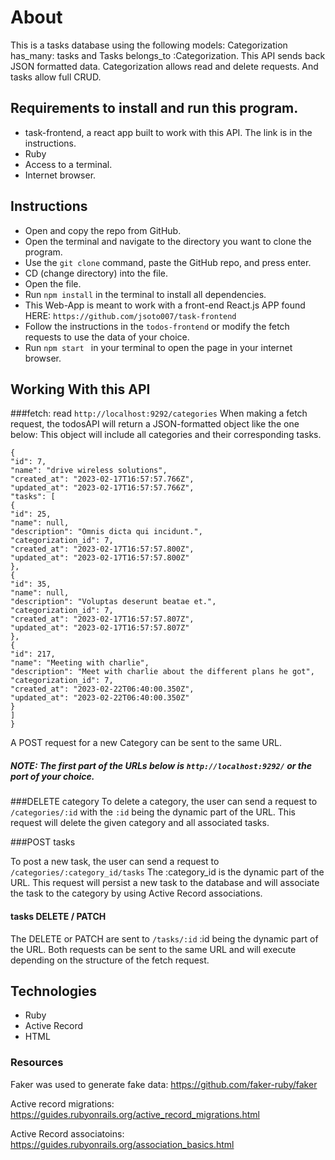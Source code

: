 # About
This is a tasks database using the following models: Categorization has_many: tasks and Tasks belongs_to :Categorization. This API sends back JSON formatted data. Categorization allows read and delete requests. And tasks allow full CRUD.


## Requirements to install and run this program.
- task-frontend, a react app built to work with this API. The link is in the instructions. 
- Ruby
- Access to a terminal. 
- Internet browser. 

## Instructions
- Open and copy the repo from GitHub.
- Open the terminal and navigate to the directory you want to clone the program.
- Use the `git clone` command, paste the GitHub repo, and press enter.
- CD (change directory) into the file.
- Open the file.
- Run `npm install` in the terminal to install all dependencies. 
- This Web-App is meant to work with a front-end React.js APP found HERE: `https://github.com/jsoto007/task-frontend`
- Follow the instructions in the `todos-frontend` or modify the fetch requests to use the data of your choice. 
- Run  `npm start ` in your terminal to open the page in your internet browser.

## Working With this API

###fetch: read
`http://localhost:9292/categories`
When making a fetch request, the todosAPI will return a JSON-formatted object like the one below:
This object will include all categories and their corresponding tasks. 

```
{
"id": 7,
"name": "drive wireless solutions",
"created_at": "2023-02-17T16:57:57.766Z",
"updated_at": "2023-02-17T16:57:57.766Z",
"tasks": [
{
"id": 25,
"name": null,
"description": "Omnis dicta qui incidunt.",
"categorization_id": 7,
"created_at": "2023-02-17T16:57:57.800Z",
"updated_at": "2023-02-17T16:57:57.800Z"
},
{
"id": 35,
"name": null,
"description": "Voluptas deserunt beatae et.",
"categorization_id": 7,
"created_at": "2023-02-17T16:57:57.807Z",
"updated_at": "2023-02-17T16:57:57.807Z"
},
{
"id": 217,
"name": "Meeting with charlie",
"description": "Meet with charlie about the different plans he got",
"categorization_id": 7,
"created_at": "2023-02-22T06:40:00.350Z",
"updated_at": "2023-02-22T06:40:00.350Z"
}
]
}
```

A POST request for a new Category can be sent to the same URL. 

##### NOTE: The first part of the URLs below is `http://localhost:9292/` or the port of your choice. 

###DELETE category
To delete a category, the user can send a request to `/categories/:id` with the `:id` being the dynamic part of the URL. 
This request will delete the given category and all associated tasks. 

###POST tasks

To post a new task, the user can send a request to `/categories/:category_id/tasks` The :category_id is the dynamic part of the URL. This request will persist a new task to the database and will associate the task to the category by using Active Record associations. 


#### tasks DELETE / PATCH
The DELETE or PATCH are sent to `/tasks/:id` :id being the dynamic part of the URL. Both requests can be sent to the same URL and will execute depending on the structure of the fetch request. 

## Technologies
- Ruby 
- Active Record
- HTML

### Resources #

Faker was used to generate fake data: 
https://github.com/faker-ruby/faker

Active record migrations: 
https://guides.rubyonrails.org/active_record_migrations.html

Active Record associatoins: 
https://guides.rubyonrails.org/association_basics.html

